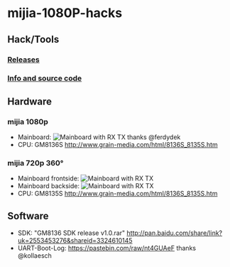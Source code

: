 # mijia-1080P-hacks

## Hack/Tools

### [Releases](releases)
### [Info and source code](sdcard)  

## Hardware 
### mijia 1080p
* Mainboard: ![Mainboard with RX TX](../master/images/mijia_1080p/mainboard_rx_tx.jpg) thanks @ferdydek
* CPU: GM8136S http://www.grain-media.com/html/8136S_8135S.htm
### mijia 720p 360°
* Mainboard frontside: ![Mainboard with RX TX](../master/images/mijia_720p_360/Frontside_with_Sensor_and_IO_pins.jpg)
* Mainboard backside: ![Mainboard with RX TX](../master/images/mijia_720p_360/Backside_with_SoC.jpg) 
* CPU: GM8135S http://www.grain-media.com/html/8136S_8135S.htm
## Software
* SDK: "GM8136 SDK release v1.0.rar" http://pan.baidu.com/share/link?uk=2553453276&shareid=3324610145
* UART-Boot-Log: https://pastebin.com/raw/nt4GUAeF thanks @kollaesch
